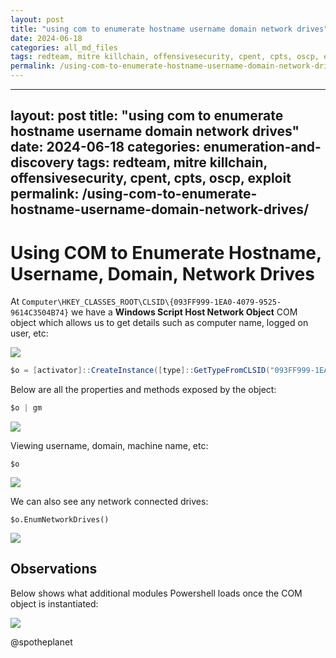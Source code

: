 ```yaml
---
layout: post
title: "using com to enumerate hostname username domain network drives"
date: 2024-06-18
categories: all_md_files
tags: redteam, mitre killchain, offensivesecurity, cpent, cpts, oscp, exploit
permalink: /using-com-to-enumerate-hostname-username-domain-network-drives/
---
```


---
layout: post
title: "using com to enumerate hostname username domain network drives"
date: 2024-06-18
categories: enumeration-and-discovery
tags: redteam, mitre killchain, offensivesecurity, cpent, cpts, oscp, exploit
permalink: /using-com-to-enumerate-hostname-username-domain-network-drives/
---

# Using COM to Enumerate Hostname, Username, Domain, Network Drives

At `Computer\HKEY_CLASSES_ROOT\CLSID\{093FF999-1EA0-4079-9525-9614C3504B74}` we have a **Windows Script Host Network Object** COM object which allows us to get details such as computer name, logged on user, etc:

![](<../../.gitbook/assets/Annotation 2019-06-18 222057.png>)

```csharp
$o = [activator]::CreateInstance([type]::GetTypeFromCLSID("093FF999-1EA0-4079-9525-9614C3504B74"))
```

Below are all the properties and methods exposed by the object:

```csharp
$o | gm
```

![](<../../.gitbook/assets/Annotation 2019-06-18 221846.png>)

Viewing username, domain, machine name, etc:

```
$o
```

![](<../../.gitbook/assets/Annotation 2019-06-18 221927.png>)

We can also see any network connected drives:

```
$o.EnumNetworkDrives()
```

![](<../../.gitbook/assets/Annotation 2019-06-18 221949.png>)

## Observations

Below shows what additional modules Powershell loads once the COM object is instantiated:

![](../../.gitbook/assets/loaded-dlls.gif)

@spotheplanet

